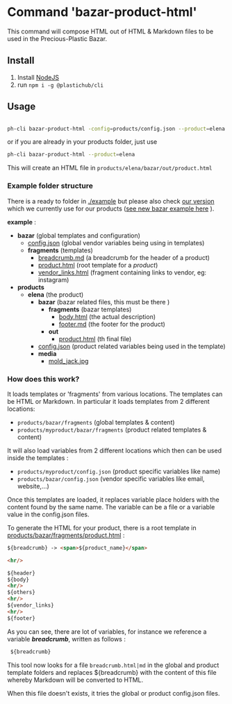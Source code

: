 # Command 'bazar-product-html'

This command will compose HTML out of HTML & Markdown files to be used in the Precious-Plastic Bazar.


## Install

1. Install [NodeJS](https://nodejs.org/en/download/)
2. run ```npm i -g @plastichub/cli```

## Usage
```sh

ph-cli bazar-product-html -config=products/config.json --product=elena
```

or if you are already in your products folder, just use

```sh
ph-cli bazar-product-html --product=elena
```

This will create an HTML file in ```products/elena/bazar/out/product.html```


### Example folder structure

There is a ready to folder in [./example](./example/products) but please also check [our version](https://github.com/plastic-hub/products) which we currently use for our products ([see new bazar example here](https://newbazar.preciousplastic.com/index.php?dispatch=products.view&product_id=99) ).

__example__ :
- __bazar__ (global templates and configuration)
  - [config.json](example/products/bazar/config.json) (global vendor variables being using in templates)
  - __fragments__ (templates)
    - [breadcrumb.md](example/products/bazar/fragments/breadcrumb.md) (a breadcrumb for the header of a product)
    - [product.html](example/products/bazar/fragments/product.html) (root template for a *product*)
    - [vendor\_links.html](example/products/bazar/fragments/vendor_links.html) (fragment containing links to vendor, eg: instagram)
- __products__
  - __elena__ (the product)
    - __bazar__ (bazar related files, this must be there )
      - __fragments__ (bazar templates)
        - [body.html](example/products/products/elena/bazar/fragments/body.html) (the actual description)
        - [footer.md](example/products/products/elena/bazar/fragments/footer.md) (the footer for the product)
      - __out__
        - [product.html](example/products/products/elena/bazar/out/product.html) (th final file)
    - [config.json](example/products/products/elena/config.json) (product related variables being used in the template)
    - __media__
      - [mold\_jack.jpg](example/products/products/elena/media/mold_jack.jpg)


### How does this work?

It loads templates or 'fragments' from various locations.
The templates can be HTML or Markdown. In particular it loads
templates from 2 different locations:

- ```products/bazar/fragments``` (global templates & content)
- ```products/myproduct/bazar/fragments``` (product related templates & content)

It will also load variables from 2 different locations which then can be used inside the templates :

- ```products/myproduct/config.json``` (product specific variables like name)
- ```products/bazar/config.json``` (vendor specific variables like email, website,...)


Once this templates are loaded, it replaces variable place holders with the content found by the same name. The variable can be a file or a variable value in the config.json files.

To generate the HTML for your product, there is a root template in [products/bazar/fragments/product.html]() :

```html
${breadcrumb} -> <span>${product_name}</span>

<hr/>

${header}
${body}
<hr/>
${others}
<hr/>
${vendor_links}
<hr/>
${footer}
```

As you can see, there are lot of variables, for instance we 
reference a variable ***breadcrumb***, written as follows :

```html
 ${breadcrumb}
```

This tool now looks for a file ```breadcrumb.html|md``` in the global and product template folders and replaces ${breadcrumb} with the content of this file whereby Markdown will be converted to HTML.

When this file doesn't exists, it tries the global or product config.json files.
